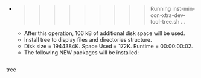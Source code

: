 * >>>>>>>>> Running inst-min-con-xtra-dev-tool-tree.sh ...
  * After this operation, 106 kB of additional disk space will be used.
  * Install tree to display files and directories structure.
  * Disk size = 1944384K. Space Used = 172K. Runtime = 00:00:00:02.
  * The following NEW packages will be installed:
  ```bash
tree
  ```
